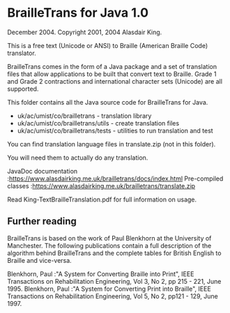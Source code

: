 # BrailleTrans for Java 1.0
December 2004. Copyright 2001, 2004 Alasdair King.

This is a free text (Unicode or ANSI) to Braille (American Braille Code) translator. 

BrailleTrans comes in the form of a Java package and a set of translation files that allow applications to be built that convert text to Braille. Grade 1 and Grade 2 contractions and international character sets (Unicode) are all supported.

This folder contains all the Java source code for BrailleTrans for Java.
* uk/ac/umist/co/brailletrans	- translation library
* uk/ac/umist/co/brailletrans/utils	- create translation files 
* uk/ac/umist/co/brailletrans/tests	- utilities to run translation and test

You can find translation language files in translate.zip (not in this folder).

You will need them to actually do any translation.

JavaDoc documentation
:https://www.alasdairking.me.uk/brailletrans/docs/index.html
Pre-compiled classes
:https://www.alasdairking.me.uk/brailletrans/translate.zip


Read King-TextBrailleTranslation.pdf for full information on usage. 

## Further reading

BrailleTrans is based on the work of Paul Blenkhorn at the University of Manchester. The following publications contain a full description of the algorithm behind BrailleTrans and the complete tables for British English to Braille and vice-versa.

Blenkhorn, Paul
:"A System for Converting Braille into Print", IEEE Transactions on Rehabilitation Engineering, Vol 3, No 2, pp 215 - 221, June 1995.
Blenkhorn, Paul
:"A System for Converting Print into Braille", IEEE Transactions on Rehabilitation Engineering, Vol 5, No 2, pp121 - 129, June 1997.
